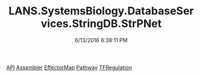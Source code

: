 ﻿---
title: LANS.SystemsBiology.DatabaseServices.StringDB.StrPNet
date: 6/13/2016 6:38:11 PM
---

[API](T-LANS.SystemsBiology.DatabaseServices.StringDB.StrPNet.API.html)
[Assembler](T-LANS.SystemsBiology.DatabaseServices.StringDB.StrPNet.Assembler.html)
[EffectorMap](T-LANS.SystemsBiology.DatabaseServices.StringDB.StrPNet.EffectorMap.html)
[Pathway](T-LANS.SystemsBiology.DatabaseServices.StringDB.StrPNet.Pathway.html)
[TFRegulation](T-LANS.SystemsBiology.DatabaseServices.StringDB.StrPNet.TFRegulation.html)
